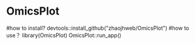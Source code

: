 # OmicsPlot
#how to install?
devtools::install_github("zhaojhweb/OmicsPlot")
#how to use？
library(OmicsPlot)
OmicsPlot::run_app()
